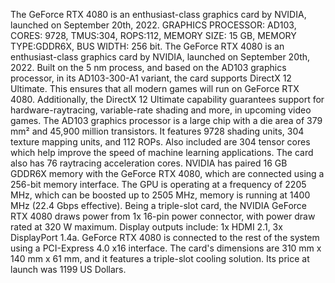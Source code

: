 The GeForce RTX 4080 is an enthusiast-class graphics card by NVIDIA, launched on September 20th, 2022.
GRAPHICS PROCESSOR: AD103, CORES: 9728, TMUS:304, ROPS:112, MEMORY SIZE: 15 GB, MEMORY TYPE:GDDR6X, BUS WIDTH: 256 bit.
The GeForce RTX 4080 is an enthusiast-class graphics card by NVIDIA, launched on September 20th, 2022. Built on the 5 nm process, and based on the AD103 graphics processor, in its AD103-300-A1 variant, the card supports DirectX 12 Ultimate. This ensures that all modern games will run on GeForce RTX 4080. Additionally, the DirectX 12 Ultimate capability guarantees support for hardware-raytracing, variable-rate shading and more, in upcoming video games. The AD103 graphics processor is a large chip with a die area of 379 mm² and 45,900 million transistors. It features 9728 shading units, 304 texture mapping units, and 112 ROPs. Also included are 304 tensor cores which help improve the speed of machine learning applications. The card also has 76 raytracing acceleration cores. NVIDIA has paired 16 GB GDDR6X memory with the GeForce RTX 4080, which are connected using a 256-bit memory interface. The GPU is operating at a frequency of 2205 MHz, which can be boosted up to 2505 MHz, memory is running at 1400 MHz (22.4 Gbps effective).
Being a triple-slot card, the NVIDIA GeForce RTX 4080 draws power from 1x 16-pin power connector, with power draw rated at 320 W maximum. Display outputs include: 1x HDMI 2.1, 3x DisplayPort 1.4a. GeForce RTX 4080 is connected to the rest of the system using a PCI-Express 4.0 x16 interface. The card's dimensions are 310 mm x 140 mm x 61 mm, and it features a triple-slot cooling solution. Its price at launch was 1199 US Dollars.
